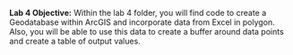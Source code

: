 **Lab 4 Objective:** Within the lab 4 folder, you will find code to create a Geodatabase within ArcGIS and incorporate data from Excel in polygon. Also, you will be able to use this data to create a buffer around data points and create a table of output values.
